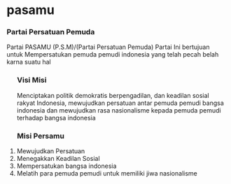 # pasamu <h3>Partai Persatuan Pemuda</h3>

<p>
  Partai PASAMU (P.S.M)/(Partai Persatuan Pemuda) Partai Ini bertujuan untuk Mempersatukan pemuda pemudi indonesia yang telah pecah belah karna suatu hal 
</p>

<ul>
  <h3>Visi Misi</h3>
  <p>
    Menciptakan politik demokratis berpengadilan, dan keadilan sosial rakyat Indonesia, mewujudkan persatuan antar pemuda pemudi bangsa indonesia dan mewujudkan rasa nasionalisme kepada pemuda pemudi terhadap bangsa indonesia 
  </p>
</ul>

<ul>
  <h3>Misi Persamu</h3>
  <li type="1">Mewujudkan Persatuan</li>
  <li type="1">Menegakkan Keadilan Sosial</li>
  <li type="1">Mempersatukan bangsa indonesia</li>
  <li type="1">Melatih para pemuda pemudi untuk memiliki jiwa nasionalisme</li>
</ul>
